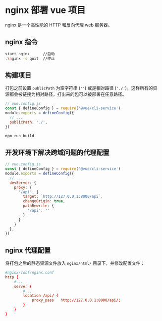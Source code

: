 # nginx 部署 vue 项目

nginx 是一个高性能的 HTTP 和反向代理 web 服务器。  

## nginx 指令

``` bash
start nginx      //启动
.\nginx -s quit  //停止
```

## 构建项目

打包之前设置 `publicPath` 为空字符串 (`''`) 或是相对路径 (`'./'`)，这样所有的资源都会被链接为相对路径，打出来的包可以被部署在任意路径。

``` javascript
// vue.config.js
const { defineConfig } = require('@vue/cli-service')
module.exports = defineConfig({
  // ...
  publicPath: './',
})
```

``` bash
npm run build
```

## 开发环境下解决跨域问题的代理配置

``` javascript
// vue.config.js
const { defineConfig } = require('@vue/cli-service')
module.exports = defineConfig({
  // ...
  devServer: {
    proxy: {
      '/api': {
        target: `http://127.0.0.1:8000/api`,
        changeOrigin: true,
        pathRewrite: {
          '/api': ''
        }
      }
    }
  },
})
```

## nginx 代理配置

将打包之后的静态资源文件放入 `nginx/html/` 目录下，并修改配置文件：

``` conf
#nginx/conf/nginx.conf
http {
    #...
    server {
        #...
        location /api/ {
            proxy_pass   http://127.0.0.1:8000/api/;
        }
    }
}
```
